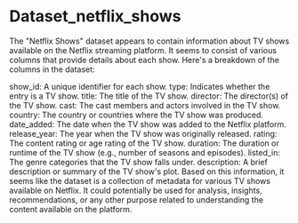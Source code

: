 # Dataset_netflix_shows
The "Netflix Shows" dataset appears to contain information about TV shows available on the Netflix streaming platform. It seems to consist of various columns that provide details about each show. Here's a breakdown of the columns in the dataset:

show_id: A unique identifier for each show.
type: Indicates whether the entry is a TV show.
title: The title of the TV show.
director: The director(s) of the TV show.
cast: The cast members and actors involved in the TV show.
country: The country or countries where the TV show was produced.
date_added: The date when the TV show was added to the Netflix platform.
release_year: The year when the TV show was originally released.
rating: The content rating or age rating of the TV show.
duration: The duration or runtime of the TV show (e.g., number of seasons and episodes).
listed_in: The genre categories that the TV show falls under.
description: A brief description or summary of the TV show's plot.
Based on this information, it seems like the dataset is a collection of metadata for various TV shows available on Netflix. It could potentially be used for analysis, insights, recommendations, or any other purpose related to understanding the content available on the platform.

